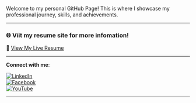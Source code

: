 Welcome to my personal GitHub Page! This is where I showcase my professional journey, skills, and achievements.

---

### 🌐 Víit my resume site for more infomation!
🔗 [View My Live Resume](https://qthiendev.github.io/Resume/)

---

**Connect with me**:

[![LinkedIn](https://img.shields.io/badge/LinkedIn-qthiendev-0077B5?style=flat&logo=linkedin)](https://www.linkedin.com/in/qthiendev/)  
[![Facebook](https://img.shields.io/badge/Facebook-qthien1612-1877F2?style=flat&logo=facebook)](https://www.facebook.com/qthien1612)  
[![YouTube](https://img.shields.io/badge/YouTube-decseize-FF0000?style=flat&logo=youtube)](https://www.youtube.com/@decseize)

---
